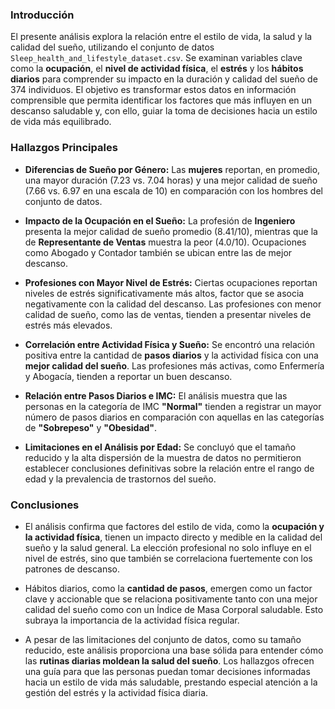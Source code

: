 ### **Introducción**

El presente análisis explora la relación entre el estilo de vida, la salud y la calidad del sueño, utilizando el conjunto de datos `Sleep_health_and_lifestyle_dataset.csv`. Se examinan variables clave como la **ocupación**, el **nivel de actividad física**, el **estrés** y los **hábitos diarios** para comprender su impacto en la duración y calidad del sueño de 374 individuos. El objetivo es transformar estos datos en información comprensible que permita identificar los factores que más influyen en un descanso saludable y, con ello, guiar la toma de decisiones hacia un estilo de vida más equilibrado.

### **Hallazgos Principales**

* **Diferencias de Sueño por Género:** Las **mujeres** reportan, en promedio, una mayor duración (7.23 vs. 7.04 horas) y una mejor calidad de sueño (7.66 vs. 6.97 en una escala de 10) en comparación con los hombres del conjunto de datos.

* **Impacto de la Ocupación en el Sueño:** La profesión de **Ingeniero** presenta la mejor calidad de sueño promedio (8.41/10), mientras que la de **Representante de Ventas** muestra la peor (4.0/10). Ocupaciones como Abogado y Contador también se ubican entre las de mejor descanso.

* **Profesiones con Mayor Nivel de Estrés:** Ciertas ocupaciones reportan niveles de estrés significativamente más altos, factor que se asocia negativamente con la calidad del descanso. Las profesiones con menor calidad de sueño, como las de ventas, tienden a presentar niveles de estrés más elevados.

* **Correlación entre Actividad Física y Sueño:** Se encontró una relación positiva entre la cantidad de **pasos diarios** y la actividad física con una **mejor calidad del sueño**. Las profesiones más activas, como Enfermería y Abogacía, tienden a reportar un buen descanso.

* **Relación entre Pasos Diarios e IMC:** El análisis muestra que las personas en la categoría de IMC **"Normal"** tienden a registrar un mayor número de pasos diarios en comparación con aquellas en las categorías de **"Sobrepeso"** y **"Obesidad"**.

* **Limitaciones en el Análisis por Edad:** Se concluyó que el tamaño reducido y la alta dispersión de la muestra de datos no permitieron establecer conclusiones definitivas sobre la relación entre el rango de edad y la prevalencia de trastornos del sueño.

### **Conclusiones**

* El análisis confirma que factores del estilo de vida, como la **ocupación y la actividad física**, tienen un impacto directo y medible en la calidad del sueño y la salud general. La elección profesional no solo influye en el nivel de estrés, sino que también se correlaciona fuertemente con los patrones de descanso.

* Hábitos diarios, como la **cantidad de pasos**, emergen como un factor clave y accionable que se relaciona positivamente tanto con una mejor calidad del sueño como con un Índice de Masa Corporal saludable. Esto subraya la importancia de la actividad física regular.

* A pesar de las limitaciones del conjunto de datos, como su tamaño reducido, este análisis proporciona una base sólida para entender cómo las **rutinas diarias moldean la salud del sueño**. Los hallazgos ofrecen una guía para que las personas puedan tomar decisiones informadas hacia un estilo de vida más saludable, prestando especial atención a la gestión del estrés y la actividad física diaria.
